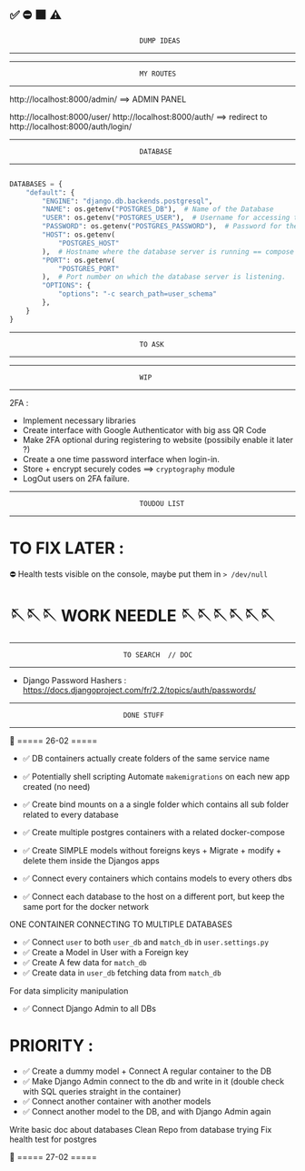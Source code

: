 ✅
⛔
🟧
⚠️
--------------------------------------------------------------------------------
									DUMP IDEAS
--------------------------------------------------------------------------------



--------------------------------------------------------------------------------
									MY ROUTES
--------------------------------------------------------------------------------
http://localhost:8000/admin/  ==>  ADMIN PANEL


http://localhost:8000/user/
http://localhost:8000/auth/  ==>  redirect to http://localhost:8000/auth/login/





--------------------------------------------------------------------------------
									DATABASE
--------------------------------------------------------------------------------

```python

DATABASES = {
    "default": {
        "ENGINE": "django.db.backends.postgresql",
        "NAME": os.getenv("POSTGRES_DB"),  # Name of the Database
        "USER": os.getenv("POSTGRES_USER"),  # Username for accessing the database
        "PASSWORD": os.getenv("POSTGRES_PASSWORD"),  # Password for the database user.
        "HOST": os.getenv(
            "POSTGRES_HOST"
        ),  # Hostname where the database server is running == compose service == Name of the db
        "PORT": os.getenv(
            "POSTGRES_PORT"
        ),  # Port number on which the database server is listening.
        "OPTIONS": {
            "options": "-c search_path=user_schema"
        },
    }
}

```


--------------------------------------------------------------------------------
									TO ASK
--------------------------------------------------------------------------------


--------------------------------------------------------------------------------
									WIP
--------------------------------------------------------------------------------

2FA :
- Implement necessary libraries
- Create interface with Google Authenticator with big ass QR Code
- Make 2FA optional during registering to website (possibily enable it later ?)
- Create a one time password interface when login-in.
- Store + encrypt securely codes ==> `cryptography` module
- LogOut users on 2FA failure.


--------------------------------------------------------------------------------
									TOUDOU LIST
--------------------------------------------------------------------------------
# TO FIX LATER :
⛔ Health tests visible on the console, maybe put them in  `> /dev/null`
 


# 🪡🪡🪡        WORK NEEDLE        🪡🪡🪡🪡🪡🪡



--------------------------------------------------------------------------------
								TO SEARCH  // DOC
--------------------------------------------------------------------------------
- Django Password Hashers : https://docs.djangoproject.com/fr/2.2/topics/auth/passwords/


--------------------------------------------------------------------------------
								DONE STUFF
--------------------------------------------------------------------------------

📅  ===== 26-02 =====

- ✅ DB containers actually create folders of the same service name
- ✅ Potentially shell scripting Automate `makemigrations` on each new app created (no need)

- ✅ Create bind mounts on a a single folder which contains all sub folder related to every database
- ✅ Create multiple postgres containers with a related docker-compose
- ✅ Create SIMPLE models without foreigns keys + Migrate + modify + delete them inside the Djangos apps
- ✅ Connect every containers which contains models to every others dbs
- ✅ Connect each database to the host on a different port, but keep the same port for the docker network

ONE CONTAINER CONNECTING TO MULTIPLE DATABASES
- ✅ Connect `user` to both `user_db` and `match_db` in `user.settings.py`
- ✅ Create a Model in User with a Foreign key
- ✅ Create A few data for `match_db`
- ✅ Create data in `user_db` fetching data from `match_db`

For data simplicity manipulation
- ✅ Connect Django Admin to all DBs


# PRIORITY :
- ✅ Create a dummy model + Connect A regular container to the DB
- ✅ Make Django Admin connect to the db and write in it (double check with SQL queries straight in the container)
- ✅ Connect another container with another models
- ✅ Connect another model to the DB, and with Django Admin again


Write basic doc about databases
Clean Repo from database trying
 Fix health test for postgres

📅  ===== 27-02 =====